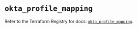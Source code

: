 # `okta_profile_mapping`

Refer to the Terraform Registry for docs: [`okta_profile_mapping`](https://registry.terraform.io/providers/okta/okta/4.11.0/docs/resources/profile_mapping).
